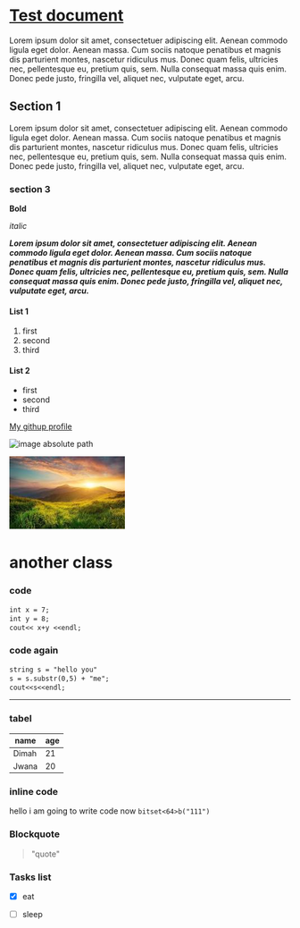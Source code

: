 # <ins> Test document </ins>
Lorem ipsum dolor sit amet, consectetuer adipiscing elit. Aenean commodo ligula eget dolor. Aenean massa. Cum sociis natoque penatibus et magnis dis parturient montes, nascetur ridiculus mus. Donec quam felis, ultricies nec, pellentesque eu, pretium quis, sem. Nulla consequat massa quis enim. Donec pede justo, fringilla vel, aliquet nec, vulputate eget, arcu.

## Section 1
Lorem ipsum dolor sit amet, consectetuer adipiscing elit. Aenean commodo ligula eget dolor. Aenean massa. Cum sociis natoque penatibus et magnis dis parturient montes, nascetur ridiculus mus. Donec quam felis, ultricies nec, pellentesque eu, pretium quis, sem. Nulla consequat massa quis enim. Donec pede justo, fringilla vel, aliquet nec, vulputate eget, arcu.

### section 3
**Bold**

_italic_

_**Lorem ipsum dolor sit amet, consectetuer adipiscing elit. Aenean commodo ligula eget dolor. Aenean massa. Cum sociis natoque penatibus et magnis dis parturient montes, nascetur ridiculus mus. Donec quam felis, ultricies nec, pellentesque eu, pretium quis, sem. Nulla consequat massa quis enim. Donec pede justo, fringilla vel, aliquet nec, vulputate eget, arcu.**_

#### List 1
1. first
2. second
3. third
#### List 2
- first
- second
- third

[My githup profile](https://github.com/Dimah02)


![image absolute path](https://encrypted-tbn0.gstatic.com/images?q=tbn:ANd9GcTUkEl8bcmEEFoU6icuDPdyDjM4GeXOV3hZP68muI5ZYg&s)

![image relative path](img.jfif)


# another class

### code 
```
int x = 7;
int y = 8;
cout<< x+y <<endl;
```

### code again
    string s = "hello you"
    s = s.substr(0,5) + "me";
    cout<<s<<endl;
    
---

### tabel

|name|age
|----|---|
|Dimah|21|
|Jwana|20|

### inline code
hello i am going to write code now  `bitset<64>b("111")`

### Blockquote
> "quote"

### Tasks list
- [X] eat
- [ ] sleep




